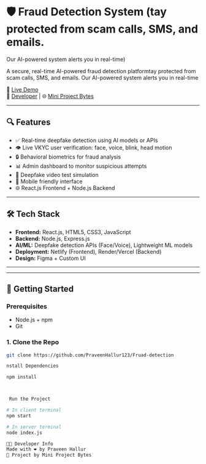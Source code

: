 # 🛡️ Fraud Detection System (tay protected from scam calls, SMS, and emails.
Our AI-powered system alerts you in real-time)

A secure, real-time AI-powered  fraud detection platformtay protected from scam calls, SMS, and emails.
Our AI-powered system alerts you in real-time

🔗 [Live Demo](https://frauddetects.netlify.app)  
🔗 [Developer](https://github.com/PraveenHallur123) | 🌐 [Mini Project Bytes](https://miniprojectbytes.blogspot.com)

---

## 🔍 Features

- ✅ Real-time deepfake detection using AI models or APIs
- 👁️ Live VKYC user verification: face, voice, blink, head motion
- 🔒 Behavioral biometrics for fraud analysis
- 📊 Admin dashboard to monitor suspicious attempts
- 🎥 Deepfake video test simulation
- 📱 Mobile friendly interface
- 🌐 React.js Frontend + Node.js Backend

---

## 🛠️ Tech Stack

- **Frontend:** React.js, HTML5, CSS3, JavaScript
- **Backend:** Node.js, Express.js
- **AI/ML:** Deepfake detection APIs (Face/Voice), Lightweight ML models
- **Deployment:** Netlify (Frontend), Render/Vercel (Backend)
- **Design:** Figma + Custom UI

---


---

## 🚀 Getting Started

### Prerequisites
- Node.js + npm
- Git

### 1. Clone the Repo

```bash
git clone https://github.com/PraveenHallur123/Fruad-detection

nstall Dependencies

npm install



 Run the Project

# In client terminal
npm start

# In server terminal
node index.js

👨‍💻 Developer Info
Made with ❤️ by Praveen Hallur
🚀 Project by Mini Project Bytes


